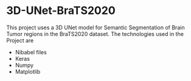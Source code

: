 # 3D-UNet-BraTS2020
This project uses a 3D UNet model for Semantic Segmentation of Brain Tumor regions in the BraTS2020 dataset. The technologies used in the Project are
- Nibabel files
- Keras
- Numpy
- Matplotlib
